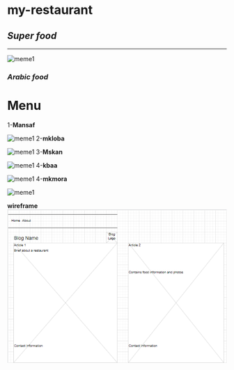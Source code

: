 # my-restaurant
##  ***Super food***
-------------
![meme1](https://lh3.googleusercontent.com/a-/AFdZucrJLRaJ-dOoPpOfP0vDFoa9C3R2KQEd_Wcfc13q5A=s96-c-rg-br100)

### *Arabic food*
# Menu
1-**Mansaf**

![meme1](https://cdn.al-ain.com/lg/images/2021/4/10/78-205920-traditional-food-jordan-2.jpeg)
2-**mkloba**

![meme1](https://cdn.al-ain.com/lg/images/2021/4/10/78-205921-traditional-food-jordan-3.jpeg)
3-**Mskan**

![meme1](https://cdn.al-ain.com/lg/images/2021/4/10/78-205921-traditional-food-jordan-5.jpeg)
4-**kbaa**

![meme1](https://cdn.al-ain.com/lg/images/2021/4/10/78-205921-traditional-food-jordan-6.jpeg)
4-**mkmora**

![meme1](https://cdn.al-ain.com/lg/images/2021/4/10/78-205922-traditional-food-jordan-7.jpeg)

 **wireframe**
![wireframe](./img/Screenshot%202022-07-27%20171009.png)